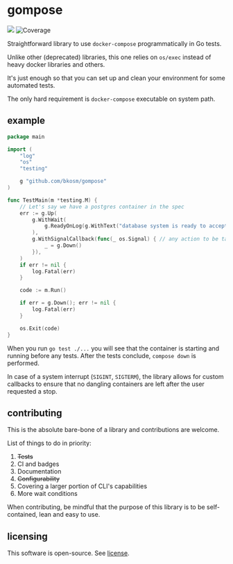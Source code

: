 # gompose
[![](https://github.com/bkosm/gompose/actions/workflows/ci.yml/badge.svg)](https://github.com/bkosm/gompose/actions/workflows/ci.yml)
![Coverage](https://img.shields.io/badge/Coverage-96.3%25-brightgreen)

Straightforward library to use `docker-compose` programmatically in Go tests.

Unlike other (deprecated) libraries, this one relies on `os/exec` instead of
heavy docker libraries and others.

It's just enough so that you can set up and clean your environment for some automated tests.

The only hard requirement is `docker-compose` executable on system path.

## example

```go
package main

import (
	"log"
	"os"
	"testing"

	g "github.com/bkosm/gompose"
)

func TestMain(m *testing.M) {
	// Let's say we have a postgres container in the spec
	err := g.Up(
		g.WithWait(
			g.ReadyOnLog(g.WithText("database system is ready to accept connections"), g.Times(2)),
		),
		g.WithSignalCallback(func(_ os.Signal) { // any action to be taken on SIGINT, SIGTERM
			_ = g.Down()
		}),
	)
	if err != nil {
		log.Fatal(err)
	}

	code := m.Run()

	if err = g.Down(); err != nil {
		log.Fatal(err)
	}

	os.Exit(code)
}

```

When you run `go test ./...` you will see that the container is starting and running before any tests.
After the tests conclude, `compose down` is performed.

In case of a system interrupt (`SIGINT`, `SIGTERM`), the library allows for custom callbacks to ensure that no dangling
containers are left after the user requested a stop.

## contributing

This is the absolute bare-bone of a library and contributions are welcome.

List of things to do in priority:

1. ~~Tests~~
1. CI and badges
1. Documentation
1. ~~Configurability~~
1. Covering a larger portion of CLI's capabilities
1. More wait conditions

When contributing, be mindful that the purpose of this library is to be
self-contained, lean and easy to use.

## licensing

This software is open-source. See [license](LICENSE).
